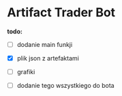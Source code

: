 # Artifact Trader Bot
**todo:**
- [ ] dodanie main funkji
- [x] plik json z artefaktami
- [ ] grafiki
- [ ] dodanie tego wszystkiego do bota

